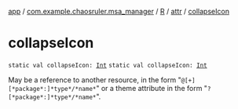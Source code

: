 [app](../../../index.md) / [com.example.chaosruler.msa_manager](../../index.md) / [R](../index.md) / [attr](index.md) / [collapseIcon](.)

# collapseIcon

`static val collapseIcon: `[`Int`](https://kotlinlang.org/api/latest/jvm/stdlib/kotlin/-int/index.html)
`static val collapseIcon: `[`Int`](https://kotlinlang.org/api/latest/jvm/stdlib/kotlin/-int/index.html)

May be a reference to another resource, in the form "`@[+][*package*:]*type*/*name*`" or a theme attribute in the form "`?[*package*:]*type*/*name*`".

